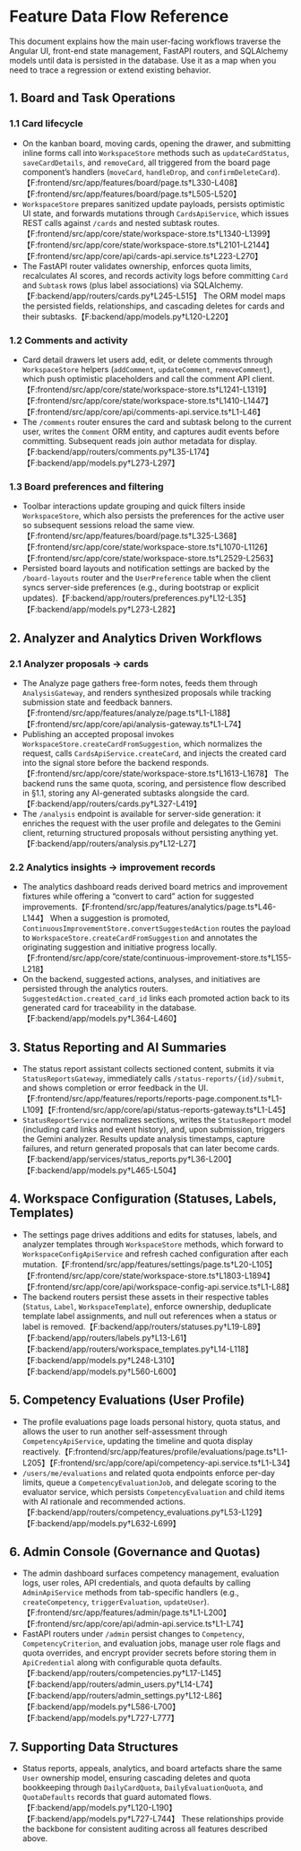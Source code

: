 # Feature Data Flow Reference

This document explains how the main user-facing workflows traverse the Angular UI, front-end state management, FastAPI routers, and SQLAlchemy models until data is persisted in the database. Use it as a map when you need to trace a regression or extend existing behavior.

## 1. Board and Task Operations

### 1.1 Card lifecycle
- On the kanban board, moving cards, opening the drawer, and submitting inline forms call into `WorkspaceStore` methods such as `updateCardStatus`, `saveCardDetails`, and `removeCard`, all triggered from the board page component’s handlers (`moveCard`, `handleDrop`, and `confirmDeleteCard`).【F:frontend/src/app/features/board/page.ts†L330-L408】【F:frontend/src/app/features/board/page.ts†L505-L520】
- `WorkspaceStore` prepares sanitized update payloads, persists optimistic UI state, and forwards mutations through `CardsApiService`, which issues REST calls against `/cards` and nested subtask routes.【F:frontend/src/app/core/state/workspace-store.ts†L1340-L1399】【F:frontend/src/app/core/state/workspace-store.ts†L2101-L2144】【F:frontend/src/app/core/api/cards-api.service.ts†L223-L270】
- The FastAPI router validates ownership, enforces quota limits, recalculates AI scores, and records activity logs before committing `Card` and `Subtask` rows (plus label associations) via SQLAlchemy.【F:backend/app/routers/cards.py†L245-L515】 The ORM model maps the persisted fields, relationships, and cascading deletes for cards and their subtasks.【F:backend/app/models.py†L120-L220】

### 1.2 Comments and activity
- Card detail drawers let users add, edit, or delete comments through `WorkspaceStore` helpers (`addComment`, `updateComment`, `removeComment`), which push optimistic placeholders and call the comment API client.【F:frontend/src/app/core/state/workspace-store.ts†L1241-L1319】【F:frontend/src/app/core/state/workspace-store.ts†L1410-L1447】【F:frontend/src/app/core/api/comments-api.service.ts†L1-L46】
- The `/comments` router ensures the card and subtask belong to the current user, writes the `Comment` ORM entity, and captures audit events before committing. Subsequent reads join author metadata for display.【F:backend/app/routers/comments.py†L35-L174】【F:backend/app/models.py†L273-L297】

### 1.3 Board preferences and filtering
- Toolbar interactions update grouping and quick filters inside `WorkspaceStore`, which also persists the preferences for the active user so subsequent sessions reload the same view.【F:frontend/src/app/features/board/page.ts†L325-L368】【F:frontend/src/app/core/state/workspace-store.ts†L1070-L1126】【F:frontend/src/app/core/state/workspace-store.ts†L2529-L2563】
- Persisted board layouts and notification settings are backed by the `/board-layouts` router and the `UserPreference` table when the client syncs server-side preferences (e.g., during bootstrap or explicit updates).【F:backend/app/routers/preferences.py†L12-L35】【F:backend/app/models.py†L273-L282】

## 2. Analyzer and Analytics Driven Workflows

### 2.1 Analyzer proposals → cards
- The Analyze page gathers free-form notes, feeds them through `AnalysisGateway`, and renders synthesized proposals while tracking submission state and feedback banners.【F:frontend/src/app/features/analyze/page.ts†L1-L188】【F:frontend/src/app/core/api/analysis-gateway.ts†L1-L74】
- Publishing an accepted proposal invokes `WorkspaceStore.createCardFromSuggestion`, which normalizes the request, calls `CardsApiService.createCard`, and injects the created card into the signal store before the backend responds.【F:frontend/src/app/core/state/workspace-store.ts†L1613-L1678】 The backend runs the same quota, scoring, and persistence flow described in §1.1, storing any AI-generated subtasks alongside the card.【F:backend/app/routers/cards.py†L327-L419】
- The `/analysis` endpoint is available for server-side generation: it enriches the request with the user profile and delegates to the Gemini client, returning structured proposals without persisting anything yet.【F:backend/app/routers/analysis.py†L12-L27】

### 2.2 Analytics insights → improvement records
- The analytics dashboard reads derived board metrics and improvement fixtures while offering a “convert to card” action for suggested improvements.【F:frontend/src/app/features/analytics/page.ts†L46-L144】 When a suggestion is promoted, `ContinuousImprovementStore.convertSuggestedAction` routes the payload to `WorkspaceStore.createCardFromSuggestion` and annotates the originating suggestion and initiative progress locally.【F:frontend/src/app/core/state/continuous-improvement-store.ts†L155-L218】
- On the backend, suggested actions, analyses, and initiatives are persisted through the analytics routers. `SuggestedAction.created_card_id` links each promoted action back to its generated card for traceability in the database.【F:backend/app/models.py†L364-L460】

## 3. Status Reporting and AI Summaries

- The status report assistant collects sectioned content, submits it via `StatusReportsGateway`, immediately calls `/status-reports/{id}/submit`, and shows completion or error feedback in the UI.【F:frontend/src/app/features/reports/reports-page.component.ts†L1-L109】【F:frontend/src/app/core/api/status-reports-gateway.ts†L1-L45】
- `StatusReportService` normalizes sections, writes the `StatusReport` model (including card links and event history), and, upon submission, triggers the Gemini analyzer. Results update analysis timestamps, capture failures, and return generated proposals that can later become cards.【F:backend/app/services/status_reports.py†L36-L200】【F:backend/app/models.py†L465-L504】

## 4. Workspace Configuration (Statuses, Labels, Templates)

- The settings page drives additions and edits for statuses, labels, and analyzer templates through `WorkspaceStore` methods, which forward to `WorkspaceConfigApiService` and refresh cached configuration after each mutation.【F:frontend/src/app/features/settings/page.ts†L20-L105】【F:frontend/src/app/core/state/workspace-store.ts†L1803-L1894】【F:frontend/src/app/core/api/workspace-config-api.service.ts†L1-L88】
- The backend routers persist these assets in their respective tables (`Status`, `Label`, `WorkspaceTemplate`), enforce ownership, deduplicate template label assignments, and null out references when a status or label is removed.【F:backend/app/routers/statuses.py†L19-L89】【F:backend/app/routers/labels.py†L13-L61】【F:backend/app/routers/workspace_templates.py†L14-L118】【F:backend/app/models.py†L248-L310】【F:backend/app/models.py†L560-L600】

## 5. Competency Evaluations (User Profile)

- The profile evaluations page loads personal history, quota status, and allows the user to run another self-assessment through `CompetencyApiService`, updating the timeline and quota display reactively.【F:frontend/src/app/features/profile/evaluations/page.ts†L1-L205】【F:frontend/src/app/core/api/competency-api.service.ts†L1-L34】
- `/users/me/evaluations` and related quota endpoints enforce per-day limits, queue a `CompetencyEvaluationJob`, and delegate scoring to the evaluator service, which persists `CompetencyEvaluation` and child items with AI rationale and recommended actions.【F:backend/app/routers/competency_evaluations.py†L53-L129】【F:backend/app/models.py†L632-L699】

## 6. Admin Console (Governance and Quotas)

- The admin dashboard surfaces competency management, evaluation logs, user roles, API credentials, and quota defaults by calling `AdminApiService` methods from tab-specific handlers (e.g., `createCompetency`, `triggerEvaluation`, `updateUser`).【F:frontend/src/app/features/admin/page.ts†L1-L200】【F:frontend/src/app/core/api/admin-api.service.ts†L1-L74】
- FastAPI routers under `/admin` persist changes to `Competency`, `CompetencyCriterion`, and evaluation jobs, manage user role flags and quota overrides, and encrypt provider secrets before storing them in `ApiCredential` along with configurable quota defaults.【F:backend/app/routers/competencies.py†L17-L145】【F:backend/app/routers/admin_users.py†L14-L74】【F:backend/app/routers/admin_settings.py†L12-L86】【F:backend/app/models.py†L586-L700】【F:backend/app/models.py†L727-L777】

## 7. Supporting Data Structures

- Status reports, appeals, analytics, and board artefacts share the same `User` ownership model, ensuring cascading deletes and quota bookkeeping through `DailyCardQuota`, `DailyEvaluationQuota`, and `QuotaDefaults` records that guard automated flows.【F:backend/app/models.py†L120-L190】【F:backend/app/models.py†L727-L744】 These relationships provide the backbone for consistent auditing across all features described above.
